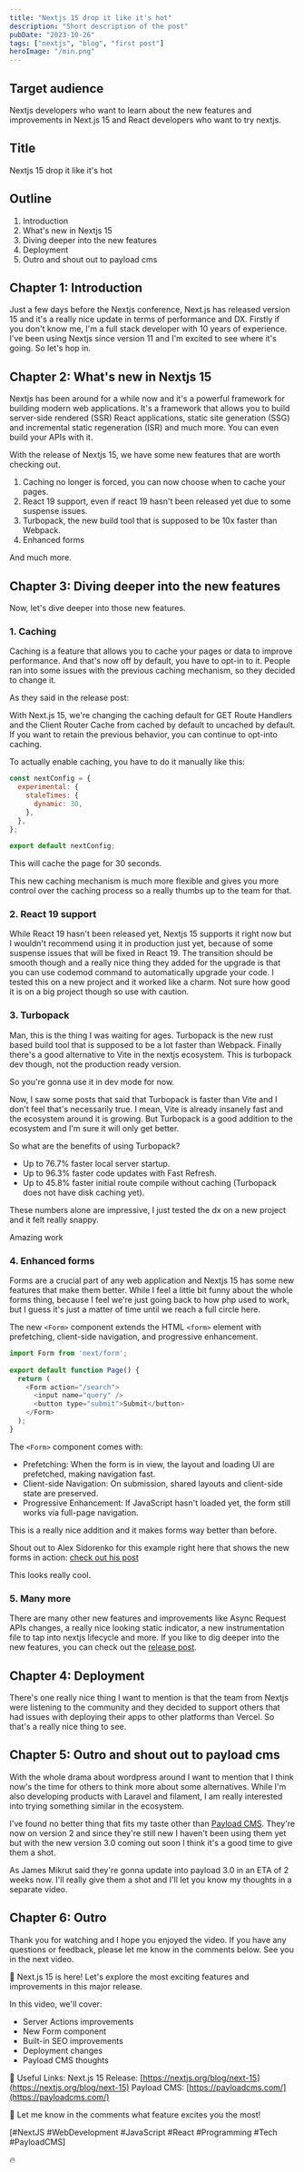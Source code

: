 ```yaml
---
title: "Nextjs 15 drop it like it's hot"
description: "Short description of the post"
pubDate: "2023-10-26"
tags: ["nextjs", "blog", "first post"]
heroImage: "/min.png"
---
```


## Target audience

Nextjs developers who want to learn about the new features and improvements in Next.js 15 and React developers who want to try nextjs.

## Title

Nextjs 15 drop it like it's hot

## Outline

1. Introduction
2. What's new in Nextjs 15
3. Diving deeper into the new features
4. Deployment
5. Outro and shout out to payload cms

## Chapter 1: Introduction

Just a few days before the Nextjs conference, Next.js has released version 15 and it's a really nice update in terms of performance and DX.
Firstly if you don't know me, I'm a full stack developer with 10 years of experience. I've been using Nextjs since version 11 and I'm excited to see where it's going.
So let's hop in.

## Chapter 2: What's new in Nextjs 15

Nextjs has been around for a while now and it's a powerful framework for building modern web applications.
It's a framework that allows you to build server-side rendered (SSR) React applications, static site generation (SSG) and incremental static regeneration (ISR) and much more.
You can even build your APIs with it.

With the release of Nextjs 15, we have some new features that are worth checking out.

1. Caching no longer is forced, you can now choose when to cache your pages.
2. React 19 support, even if react 19 hasn't been released yet due to some suspense issues.
3. Turbopack, the new build tool that is supposed to be 10x faster than Webpack.
4. Enhanced forms

And much more.

## Chapter 3: Diving deeper into the new features

Now, let's dive deeper into those new features.

### 1. Caching

Caching is a feature that allows you to cache your pages or data to improve performance.
And that's now off by default, you have to opt-in to it.
People ran into some issues with the previous caching mechanism, so they decided to change it.

As they said in the release post:

With Next.js 15, we're changing the caching default for GET Route Handlers and the Client Router Cache from cached by default to uncached by default. If you want to retain the previous behavior, you can continue to opt-into caching.

To actually enable caching, you have to do it manually like this:

```js
const nextConfig = {
  experimental: {
    staleTimes: {
      dynamic: 30,
    },
  },
};
 
export default nextConfig;
```

This will cache the page for 30 seconds.

This new caching mechanism is much more flexible and gives you more control over the caching process so a really thumbs up to the team for that.

### 2. React 19 support

While React 19 hasn't been released yet, Nextjs 15 supports it right now but I wouldn't recommend using it in production just yet, because of some suspense issues that will be fixed in React 19.
The transition should be smooth though and a really nice thing they added for the upgrade is that you can use codemod command to automatically upgrade your code.
I tested this on a new project and it worked like a charm.
Not sure how good it is on a big project though so use with caution.

### 3. Turbopack

Man, this is the thing I was waiting for ages.
Turbopack is the new rust based build tool that is supposed to be a lot faster than Webpack.
Finally there's a good alternative to Vite in the nextjs ecosystem.
This is turbopack dev though, not the production ready version.

So you're gonna use it in dev mode for now.

Now, I saw some posts that said that Turbopack is faster than Vite and I don't feel that's necessarily true.
I mean, Vite is already insanely fast and the ecosystem around it is growing.
But Turbopack is a good addition to the ecosystem and I'm sure it will only get better.

So what are the benefits of using Turbopack?

- Up to 76.7% faster local server startup.
- Up to 96.3% faster code updates with Fast Refresh.
- Up to 45.8% faster initial route compile without caching (Turbopack does not have disk caching yet).

These numbers alone are impressive, I just tested the dx on a new project and it felt really snappy.

Amazing work

### 4. Enhanced forms

Forms are a crucial part of any web application and Nextjs 15 has some new features that make them better.
While I feel a little bit funny about the whole forms thing, because I feel we're just going back to how php used to work, but I guess it's just a matter of time until we reach a full circle here.

The new `<Form>` component extends the HTML `<form>` element with prefetching, client-side navigation, and progressive enhancement.

```js
import Form from 'next/form';
 
export default function Page() {
  return (
    <Form action="/search">
      <input name="query" />
      <button type="submit">Submit</button>
    </Form>
  );
}
```

The `<Form>` component comes with:

- Prefetching: When the form is in view, the layout and loading UI are prefetched, making navigation fast.
- Client-side Navigation: On submission, shared layouts and client-side state are preserved.
- Progressive Enhancement: If JavaScript hasn't loaded yet, the form still works via full-page navigation.

This is a really nice addition and it makes forms way better than before.

Shout out to Alex Sidorenko for this example right here that shows the new forms in action: [check out his post](https://x.com/asidorenko_/status/1848469176924704919)

This looks really cool.

### 5. Many more

There are many other new features and improvements like Async Request APIs changes, a really nice looking static indicator, a new instrumentation file to tap into nextjs lifecycle and more.
If you like to dig deeper into the new features, you can check out the [release post](https://nextjs.org/blog/next-15).

## Chapter 4: Deployment

There's one really nice thing I want to mention is that the team from Nextjs were listening to the community and they decided to support others that had issues with deploying their apps to other platforms than Vercel.
So that's a really nice thing to see.

## Chapter 5: Outro and shout out to payload cms

With the whole drama about wordpress around I want to mention that I think now's the time for others to think more about some alternatives.
While I'm also developing products with Laravel and filament, I am really interested into trying something similar in the ecosystem.

I've found no better thing that fits my taste other than [Payload CMS](https://payloadcms.com/).
They're now on version 2 and since they're still new I haven't been using them yet but with the new version 3.0 coming out soon I think it's a good time to give them a shot.

As James Mikrut said they're gonna update into payload 3.0 in an ETA of 2 weeks now.
I'll really give them a shot and I'll let you know my thoughts in a separate video.

## Chapter 6: Outro

Thank you for watching and I hope you enjoyed the video.
If you have any questions or feedback, please let me know in the comments below.
See you in the next video.

🚀 Next.js 15 is here! Let's explore the most exciting features and improvements in this major release.

In this video, we'll cover:

- Server Actions improvements
- New Form component
- Built-in SEO improvements
- Deployment changes
- Payload CMS thoughts

🔗 Useful Links:
Next.js 15 Release: [https://nextjs.org/blog/next-15](https://nextjs.org/blog/next-15)
Payload CMS: [https://payloadcms.com/](https://payloadcms.com/)

👋 Let me know in the comments what feature excites you the most!

[#NextJS #WebDevelopment #JavaScript #React #Programming #Tech #PayloadCMS]

🔥
